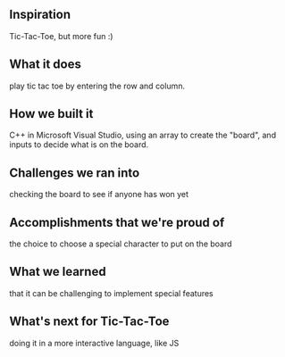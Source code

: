 ## Inspiration
Tic-Tac-Toe, but more fun :)

## What it does
play tic tac toe by entering the row and column.

## How we built it
C++ in Microsoft Visual Studio, using an array to create the "board", and inputs to decide what is on the board.

## Challenges we ran into
checking the board to see if anyone has won yet

## Accomplishments that we're proud of
the choice to choose a special character to put on the board

## What we learned
that it can be challenging to implement special features

## What's next for Tic-Tac-Toe
doing it in a more interactive language, like JS
